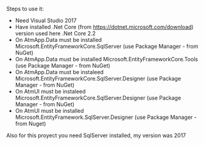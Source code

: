 Steps to use it:

- Need Visual Studio 2017
- Have installed .Net Core (from https://dotnet.microsoft.com/download) version used here .Net Core 2.2
- On AtmApp.Data must be installed Microsoft.EntityFrameworkCore.SqlServer (use Package Manager - from NuGet)
- On AtmApp.Data must be installed Microsoft.EntityFrameworkCore.Tools (use Package Manager - from NuGet)
- On AtmApp.Data must be instaleed Microsoft.EntityFrameworkCore.SqlServer.Designer (use Package Manager - from NuGet)
- On AtmUI must be instaleed Microsoft.EntityFrameworkCore.SqlServer.Designer (use Package Manager - from NuGet)
- On AtmUI must be installed Microsoft.EntityFramework.SqlServer.Designer (use Package Manager - from Nuget)

Also for this proyect you need SqlServer installed, my version was 2017
